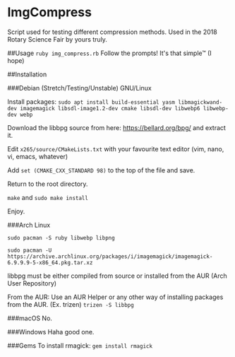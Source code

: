 # ImgCompress
Script used for testing different compression methods. Used in the 2018 Rotary Science Fair by yours truly.

##Usage
`ruby img_compress.rb`
Follow the prompts! It's that simple™ (I hope)

##Installation

###Debian (Stretch/Testing/Unstable) GNU/Linux

Install packages:
`sudo apt install build-essential yasm libmagickwand-dev imagemagick libsdl-image1.2-dev cmake libsdl-dev libwebp6 libwebp-dev webp`

Download the libbpg source from here: https://bellard.org/bpg/ and extract it.

Edit `x265/source/CMakeLists.txt` with your favourite text editor (vim, nano, vi, emacs, whatever)

Add `set (CMAKE_CXX_STANDARD 98)` to the top of the file and save.

Return to the root directory.

`make` and `sudo make install`

Enjoy.

###Arch Linux

`sudo pacman -S ruby libwebp libpng`

`sudo pacman -U https://archive.archlinux.org/packages/i/imagemagick/imagemagick-6.9.9.9-5-x86_64.pkg.tar.xz`

libbpg must be either compiled from source or installed from the AUR (Arch User Repository)

From the AUR:
Use an AUR Helper or any other way of installing packages from the AUR. (Ex. trizen)
`trizen -S libbpg`

###macOS
No.

###Windows
Haha good one.

###Gems
To install rmagick:
`gem install rmagick`



